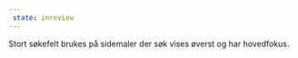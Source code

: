 ```yaml
---
 state: inreview
---
```

Stort søkefelt brukes på sidemaler der søk vises øverst og har hovedfokus.
